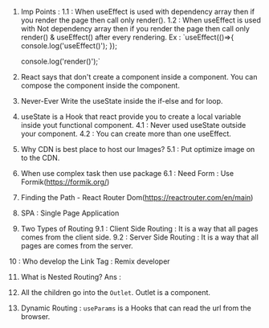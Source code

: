 1. Imp Points : 
   1.1 : When useEffect is used with dependency array then if you render the page then call only render().
   1.2 : When useEffect is used with Not dependency array then if you render the page then call only render() & useEffect() after every rendering.
   Ex : `useEffect(()=>{
        console.log('useEffect()');
    });

    console.log('render()');`

2. React says that don't create a component inside a component. You can compose the component inside the component.

3. Never-Ever Write the useState inside the if-else and for loop.

4. useState is a Hook that react provide you to create a local variable inside yout functional component.
    4.1 : Never used useState outside your component.
    4.2 : You can create more than one useEffect.

5. Why CDN is best place to host our Images?
   5.1 : Put optimize image on to the CDN.

6. When use complex task then use package
    6.1 : Need Form : Use Formik(https://formik.org/)

7. Finding the Path - React Router Dom(https://reactrouter.com/en/main)

8. SPA : Single Page Application

9. Two Types of Routing
  9.1 : Client Side Routing : It is a way that all pages comes from the client side.
  9.2 : Server Side Routing : It is a way that all pages are comes from the server.

10 : Who develop the Link Tag : Remix developer

11. What is Nested Routing?
    Ans : 

12. All the children go into the `Outlet`.
    Outlet is a component.

13. Dynamic Routing : `useParams` is a Hooks that can read the url from the browser.